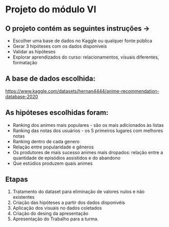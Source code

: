 # Projeto do módulo VI 

## O projeto contém as seguintes instruções ->

- Escolher uma base de dados no Kaggle ou qualquer fonte pública 
- Gerar 3 hipóteses com os dados disponíveis
- Validar as hipóteses
- Explorar aprendizados do curso: relacionamentos, visuais diferentes, formatação

## A base de dados escolhida: 
https://www.kaggle.com/datasets/hernan4444/anime-recommendation-database-2020

## As hipóteses escolhidas foram: 
- Ranking dos animes mais populares - são os mais adicionados às listas
- Ranking das notas dos usuários - os 5 primeiros lugares com melhores notas
- Ranking dentro de cada genero
- Relação entre popularidade e gêneros
- Os produtores de mais sucesso
animes mais dropados: relação entre a quantidade de episódios assistidos e do abandono 
- Que estúdios produzem quais animes

## Etapas 
1. Tratamento do dataset para eliminação de valores nulos e não existentes
2. Criação das hipóteses a partir dos dados disponivéis 
3. Aplicação dos visuais no dados coletados 
4. Criação do desing da apresentação
5. Apresentação do Trabalho para a turma.
